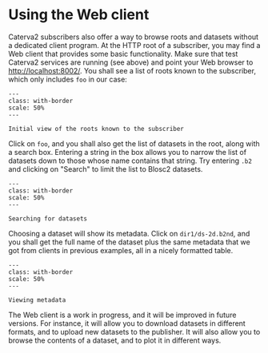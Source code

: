 # Using the Web client

Caterva2 subscribers also offer a way to browse roots and datasets without a dedicated client program. At the HTTP root of a subscriber, you may find a Web client that provides some basic functionality.  Make sure that test Caterva2 services are running (see above) and point your Web browser to <http://localhost:8002/>. You shall see a list of roots known to the subscriber, which only includes `foo` in our case:

<!-- For image options, see # (https://myst-parser.readthedocs.io/en/latest/syntax/images_and_figures.html)
-->

```{figure} images/web-initial-view.png
---
class: with-border
scale: 50%
---

Initial view of the roots known to the subscriber
```

Click on `foo`, and you shall also get the list of datasets in the root, along with a search box.  Entering a string in the box allows you to narrow the list of datasets down to those whose name contains that string.  Try entering `.b2` and clicking on "Search" to limit the list to Blosc2 datasets.

```{figure} images/web-dataset-search.png
---
class: with-border
scale: 50%
---

Searching for datasets
```

Choosing a dataset will show its metadata.  Click on `dir1/ds-2d.b2nd`, and you shall get the full name of the dataset plus the same metadata that we got from clients in previous examples, all in a nicely formatted table.

```{figure} images/web-metadata.png
---
class: with-border
scale: 50%
---

Viewing metadata
```

The Web client is a work in progress, and it will be improved in future versions.  For instance, it will allow you to download datasets in different formats, and to upload new datasets to the publisher.  It will also allow you to browse the contents of a dataset, and to plot it in different ways.
